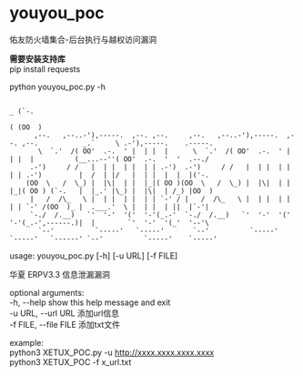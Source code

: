 # youyou_poc
佑友防火墙集合-后台执行与越权访问漏洞

**需要安装支持库**  
pip install requests  

python youyou_poc.py -h                        

                                                                                                 _ (`-.
                                                                                             ( (OO  )
          ,--.   ,--..-'),-----.  ,--. ,--.     ,--.   ,--..-'),-----.  ,--. ,--.           _.`     \ .-'),-----.    .-----.
           \  `.'  /( OO'  .-.  ' |  | |  |      \  `.'  /( OO'  .-.  ' |  | |  |          (__...--''( OO'  .-.  '  '  .--./
         .-')     / /   |  | |  | |  | | .-')  .-')     / /   |  | |  | |  | | .-')         |  /  | |/   |  | |  |  |  |('-.
        (OO  \   /  \_) |  |\|  | |  |_|( OO )(OO  \   /  \_) |  |\|  | |  |_|( OO ) (`-.   |  |_.' |\_) |  |\|  | /_) |OO  )
         |   /  /\_   \ |  | |  | |  | | `-' / |   /  /\_   \ |  | |  | |  | | `-' /(OO  )_ |  .___.'  \ |  | |  | ||  |`-'|
         `-./  /.__)   `'  '-'  '('  '-'(_.-'  `-./  /.__)   `'  '-'  '('  '-'(_.-',------.)|  |        `'  '-'  '(_'  '--'\
           `--'          `-----'   `-----'       `--'          `-----'   `-----'   `------' `--'          `-----'    `-----'

usage: youyou_poc.py [-h] [-u URL] [-f FILE]  

华夏 ERPV3.3 信息泄漏漏洞  

optional arguments:  
  -h, --help            show this help message and exit  
  -u URL, --url URL     添加url信息  
  -f FILE, --file FILE  添加txt文件  

example:  
        python3 XETUX_POC.py -u http://xxxx.xxxx.xxxx.xxxx  
        python3 XETUX_POC -f x_url.txt  
